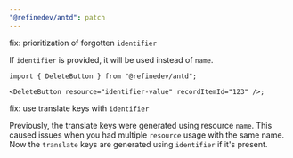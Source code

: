 ```yaml
---
"@refinedev/antd": patch
---
```


fix: prioritization of forgotten `identifier`

If `identifier` is provided, it will be used instead of `name`.

```tsx
import { DeleteButton } from "@refinedev/antd";

<DeleteButton resource="identifier-value" recordItemId="123" />;
```

fix: use translate keys with `identifier`

Previously, the translate keys were generated using resource `name`. This caused issues when you had multiple `resource` usage with the same name. Now the `translate` keys are generated using `identifier` if it's present.
